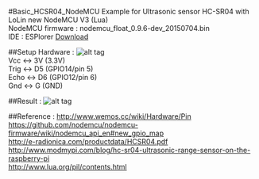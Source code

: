 #Basic_HCSR04_NodeMCU
Example for Ultrasonic sensor HC-SR04 with LoLin new NodeMCU V3 (Lua)<br/>
NodeMCU firmware : nodemcu_float_0.9.6-dev_20150704.bin<br/>
IDE : ESPlorer [Download](http://esp8266.ru/esplorer/#download)

##Setup Hardware :
![alt tag](https://farm6.staticflickr.com/5705/22819362262_0a9bf64dd2_z.jpg)<br>
Vcc <-> 3V (3.3V)<br/>
Trig <-> D5 (GPIO14/pin 5)<br/>
Echo <-> D6 (GPIO12/pin 6)<br/>
Gnd <-> G (GND)<br/>

##Result :
![alt tag](https://farm1.staticflickr.com/746/22806855856_e2fa328fcf_z.jpg)

##Reference :
http://www.wemos.cc/wiki/Hardware/Pin<br/>
https://github.com/nodemcu/nodemcu-firmware/wiki/nodemcu_api_en#new_gpio_map<br/>
http://e-radionica.com/productdata/HCSR04.pdf<br/>
http://www.modmypi.com/blog/hc-sr04-ultrasonic-range-sensor-on-the-raspberry-pi<br/>
http://www.lua.org/pil/contents.html

